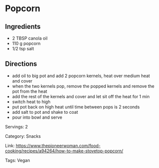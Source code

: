 # Popcorn

## Ingredients

- 2 TBSP canola oil
- 110 g popcorn
- 1/2 tsp salt

## Directions

- add oil to big pot and add 2 popcorn kernels, heat over medium heat and cover
- when the two kernels pop, remove the popped kernels and remove the pot from the heat
- add the rest of the kernels and cover and let sit off the heat for 1 min
- switch heat to high
- put pot back on high heat until time between pops is 2 seconds
- add salt to pot and shake to coat
- pour into bowl and serve

Servings: 2

Category: Snacks

Link: https://www.thepioneerwoman.com/food-cooking/recipes/a94264/how-to-make-stovetop-popcorn/

Tags: Vegan

